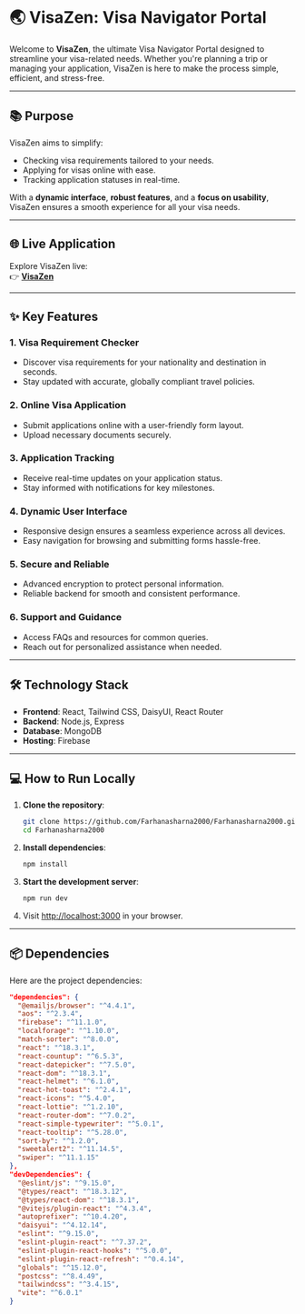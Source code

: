 # 🌏 **VisaZen**: Visa Navigator Portal  

Welcome to **VisaZen**, the ultimate Visa Navigator Portal designed to streamline your visa-related needs. Whether you're planning a trip or managing your application, VisaZen is here to make the process simple, efficient, and stress-free.  

---

## 📚 **Purpose**  

VisaZen aims to simplify:  
- Checking visa requirements tailored to your needs.  
- Applying for visas online with ease.  
- Tracking application statuses in real-time.  

With a **dynamic interface**, **robust features**, and a **focus on usability**, VisaZen ensures a smooth experience for all your visa needs.  

---

## 🌐 **Live Application**  

Explore VisaZen live:  
👉 [**VisaZen**](https://visazen-b62f7.web.app)  

---

## ✨ **Key Features**  

### 1. **Visa Requirement Checker**  
- Discover visa requirements for your nationality and destination in seconds.  
- Stay updated with accurate, globally compliant travel policies.  

### 2. **Online Visa Application**  
- Submit applications online with a user-friendly form layout.  
- Upload necessary documents securely.  

### 3. **Application Tracking**  
- Receive real-time updates on your application status.  
- Stay informed with notifications for key milestones.  

### 4. **Dynamic User Interface**  
- Responsive design ensures a seamless experience across all devices.  
- Easy navigation for browsing and submitting forms hassle-free.  

### 5. **Secure and Reliable**  
- Advanced encryption to protect personal information.  
- Reliable backend for smooth and consistent performance.  

### 6. **Support and Guidance**  
- Access FAQs and resources for common queries.  
- Reach out for personalized assistance when needed.  

---

## 🛠 **Technology Stack**  

- **Frontend**: React, Tailwind CSS, DaisyUI, React Router  
- **Backend**: Node.js, Express  
- **Database**: MongoDB  
- **Hosting**: Firebase  

---

## 💻 **How to Run Locally**  

1. **Clone the repository**:
    ```bash
    git clone https://github.com/Farhanasharna2000/Farhanasharna2000.git
    cd Farhanasharna2000
    ```

2. **Install dependencies**:
    ```bash
    npm install
    ```

3. **Start the development server**:
    ```bash
    npm run dev
    ```

4. Visit [http://localhost:3000](http://localhost:3000) in your browser.

---

## 📦 **Dependencies**  

Here are the project dependencies:

```json
"dependencies": {
  "@emailjs/browser": "^4.4.1",
  "aos": "^2.3.4",
  "firebase": "^11.1.0",
  "localforage": "^1.10.0",
  "match-sorter": "^8.0.0",
  "react": "^18.3.1",
  "react-countup": "^6.5.3",
  "react-datepicker": "^7.5.0",
  "react-dom": "^18.3.1",
  "react-helmet": "^6.1.0",
  "react-hot-toast": "^2.4.1",
  "react-icons": "^5.4.0",
  "react-lottie": "^1.2.10",
  "react-router-dom": "^7.0.2",
  "react-simple-typewriter": "^5.0.1",
  "react-tooltip": "^5.28.0",
  "sort-by": "^1.2.0",
  "sweetalert2": "^11.14.5",
  "swiper": "^11.1.15"
},
"devDependencies": {
  "@eslint/js": "^9.15.0",
  "@types/react": "^18.3.12",
  "@types/react-dom": "^18.3.1",
  "@vitejs/plugin-react": "^4.3.4",
  "autoprefixer": "^10.4.20",
  "daisyui": "^4.12.14",
  "eslint": "^9.15.0",
  "eslint-plugin-react": "^7.37.2",
  "eslint-plugin-react-hooks": "^5.0.0",
  "eslint-plugin-react-refresh": "^0.4.14",
  "globals": "^15.12.0",
  "postcss": "^8.4.49",
  "tailwindcss": "^3.4.15",
  "vite": "^6.0.1"
}
